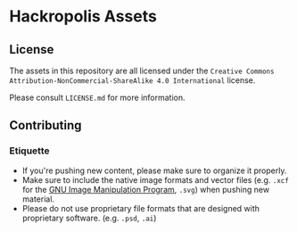 # Hackropolis Assets

## License

The assets in this repository are all licensed under the `Creative Commons Attribution-NonCommercial-ShareAlike 4.0 International` license.

Please consult `LICENSE.md` for more information.

## Contributing

### Etiquette 

- If you're pushing new content, please make sure to organize it properly.
- Make sure to include the native image formats and vector files (e.g. `.xcf` for the [GNU Image Manipulation Program](https://gimp.org), `.svg`) when pushing new material.
- Please do not use proprietary file formats that are designed with proprietary software. (e.g. `.psd`, `.ai`)
